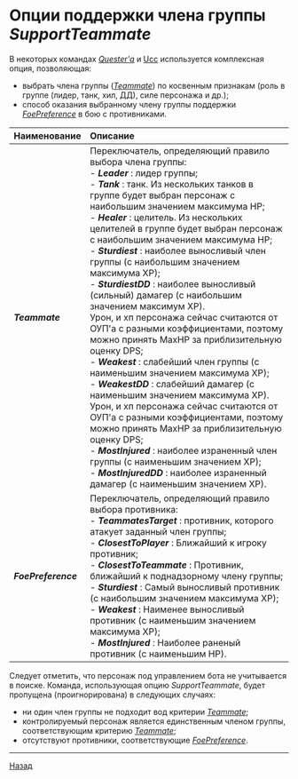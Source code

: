 # **Опции поддержки члена группы *SupportTeammate***

В некоторых командах [*Quester'a*](Glossary-RU.md#ref-Quester) и [Ucc](Glossary-RU.md#ref-Ucc) используется комплексная опция, позволяющая:
- выбрать члена группы ([*Teammate*](#ref-Teammate)) по косвенным признакам (роль в группе (лидер, танк, хил, ДД), силе персонажа и др.);
- способ оказания выбранному члену группы поддержки [*FoePreference*](#ref-FoePreference) в бою с противниками.


| **Наименование** | **Описание** 
|:-----------------|:-------------
|<a name ="ref-Teammate">***Teammate***</a> | Переключатель, определяющий правило выбора члена группы:<br/> - ***Leader*** : лидер группы;<br/>- ***Tank*** : танк. Из нескольких танков в группе будет выбран персонаж с наибольшим значением максимума HP;<br/>- ***Healer*** : целитель. Из нескольких целителей в группе будет выбран персонаж с наибольшим значением максимума HP;<br/>- ***Sturdiest*** : наиболее выносливый член группы (c наибольшим значением максимума ХР);<br/>- ***SturdiestDD*** : наиболее выносливый (сильный) дамагер (c наибольшим значением максимум ХР).  <br/>Урон, и хп персонажа сейчас считаются от ОУП'a с разными коэффициентами, поэтому можно принять MaxHP за приблизительную оценку DPS;<br/>- ***Weakest*** : слабейший член группы (c наименьшим значением максимума ХР);<br/>- ***WeakestDD*** : слабейший дамагер (c наименьшим значением максимума ХР). <br/>Урон, и хп персонажа сейчас считаются от ОУП'a с разными коэффициентами, поэтому можно принять MaxHP за приблизительную оценку DPS;<br/>- ***MostInjured*** : наиболее израненный член группы (c наименьшим значением ХР);<br/> - ***MostInjuredDD*** : наиболее израненный дамагер (c наименьшим значением ХР).
|<a name ="ref-FoePreference">***FoePreference***</a>|Переключатель, определяющий правило выбора противника:<br/> - ***TeammatesTarget*** : противник, которого атакует заданный член группы;<br/>- ***ClosestToPlayer*** : Ближайший к игроку противник;<br/>- ***ClosestToTeammate*** : Противник, ближайший к поднадзорному члену группы;<br/>- ***Sturdiest*** : Самый выносливый противник (c наибольшим значением максимума ХР);<br/>- ***Weakest*** : Наименее выносливый противник (c наименьшим значением максимума ХР);<br/>- ***MostInjured*** : Наиболее раненый противник (с наименьшим НР).

Следует отметить, что персонаж под управлением бота не учитывается в поиске. 
Команда, использующая опцию *SupportTeammate*, будет пропущена (проигнорирована) в следующих случаях:
- ни один член группы не подходит вод критерии [*Teammate*](#ref-Teammate);
- контролируемый персонаж является единственным членом группы, соответствующим критерию [*Teammate*](#ref-Teammate);
- отсутствуют противники, соответствующие [*FoePreference*](#ref-FoePreference).

---

<a href="javascript:history.back()">Назад</a>